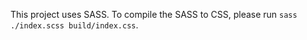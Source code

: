 This project uses SASS. To compile the SASS to CSS, please run `sass ./index.scss build/index.css`.


